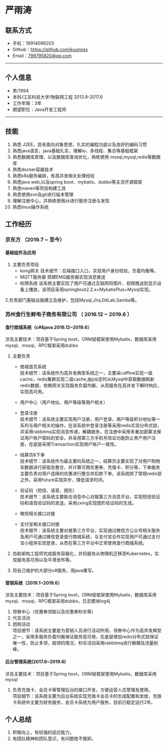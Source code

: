 # 严雨涛

## 联系方式
- 手机：18914098203 
- Github：https://github.com/kuunnss
- Email：799795820@qq.com


---

## 个人信息

 - 男/1994 
 - 本科/江苏科技大学/物联网工程 2013.9-2017.6
 - 工作年限：3年
 - 期望职位：Java开发工程师

---

## 技能
1.  熟悉 J2EE，具有面向对象思想，扎实的编程功底以及良好的编码习惯
2.  熟悉java语言，java基础扎实，理解io、多线程、集合等基础框架
3.  熟悉数据库原理、以及数据库查询优化，熟练使用 mssql,mysql,redis等数据库
4.  熟悉docker容器技术
5.  熟悉k8s服务编排，有高并发相关处理经验
6.  熟悉java web,以及spring boot、mybatis、dubbo等主流开源框架
7.  熟悉maven等项目构建工具
8.  熟悉使用svn及git进行版本管理
9.  理解注册中心，并熟练使用zk进行服务注册与发现
10. 熟悉linux操作系统

## 工作经历

### 京东方 （2019.7 ~ 至今）
#### 基础组件及应用
1. 主要负责项目
   - kong网关 
     技术细节：后端接口入口，实现用户身份校验，负载均衡等。
   - MQTT服务器
     搭建EMQ服务器实现消息推送
   - 标牌系统
     该系统主要实现了用户可通过互联网将图片、视频推送到显示设备上播放，该项目采用springboot2.2.x+MybatisPlus+Mysql实现。
     
2.负责部门基础设施建立及维护，包括Mysql,Jira,GitLab,Samba等。

### 苏州食行生鲜电子商务有限公司 （ 2016.12 ~ 2019.6 ）

#### 食行商城系统（c#&java 2016.12~2019.6）

涉及主要技术：项目基于Spring boot，ORM层框架使用Mybatis，数据库采用mysql、mssql，RPC框架采用dubbo
1. 主要负责
   - 商城首页系统   
     技术细节：该系统作为高并发典型系统之一，主要采caffine实现一级cache，redis集群实现二级cache,由job定时从Mysql中获取数据刷新redis数据，依赖网关实现服务负载均衡，从而服务在高并发下瞬时响应，实现高可用。
     
   - 用户中心（用户地址、用户等级等用户相关）
   - 登录注册  
     技术细节：该系统主要实现用户注册，用户登录，用户等级积分地址等一系列与用户相关的操作，在该系统中登录注册等采用redis实现分布式锁，并采用rabbitmq实现消息传递，解耦服务，在注册中采用多重加密算法保证用户账户密码的安全，并采用第三方手机号验证功能防止黑产用户注册，在底层采用Transaction实现用户账户一致性。
     
   - 结算页&下单  
     技术细节：该系统作为最主要的系统之一，结算页主要实现了对用户购物车数据进行获取及整合，并计算可用优惠券、充值卡、积分等，下单服务主要负责对用户选择的优惠进行整合并扣款下单，该系统除了常规redis锁之外，采用future实现异步，降低请求时间。
     
   - 验证码（短信、语音、图形）  
     技术细节：该系统主要联合消息中心对接第三方消息平台，实现短信验证码和语音验证码的发送，采用zxing实现图形验证码的生成。
     
   - 微信相关接口对接  
   - 支付宝相关接口对接  
     技术细节：该系统主要对接第三方平台，实现通过微信方公众号相关服务及用户可通过微信登录食行商城系统，与支付宝合作实现用户可通过支付宝小程序实现登录，从而在第三方平台中正常使用食行商城系统。
     
2. 协助架构工程师完成服务容器化，并将服务从物理机迁移至Kubernetes，实现服务高可用以及平滑发布等。
3. 将自己维护的大部分c#服务，用java重写。

#### 营销系统（2019.1~2019.6）
涉及主要技术：项目基于Spring boot，ORM层框架使用Mybatis，数据库采用mysql、mssql，RPC框架采用dubbo，日志模块log4j
1. 领券中心（优惠券领取以及优惠券秒杀等）
2. 代言活动
3. 团购活动  
  项目细节：该系统主要是为营销人员进行活动所用，领券中心作为高并发典型之一，采用多服务负载均衡保证服务高可用，在底层增加redis分布式锁保证唯一性，防止多领，超领的情况，秒杀活动采用rabbitmq进行解耦及流量削峰。

#### 后台管理系统(2017.6~2019.6)  
涉及主要技术：项目基于Spring boot，ORM层框架使用Mybatis，数据库采用mysql
1. 负责充值卡、会员卡等管理后台的接口开发，方便运营人员管理及使用。  
   项目细节：该系统主要为后台系统实现充值卡会员卡的生成配置和发放，充值卡系统中主要为财务服务，会员卡系统为用户服务，目前已稳定运行2年。

## 个人总结
1.  积极向上，有较强的适应能力。
2.  有团队精神和团队意识，有问题绝不推卸。

